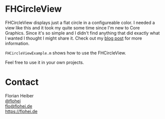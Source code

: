 # FHCircleView


FHCircleView displays just a flat circle in a configureable color. I needed a view like this and it took my quite some time since I'm new to Core Graphics. Since it's so simple and I didn't find anything that did exactly what I wanted I thought I might share it. Check out my [blog post](http://s.flohei.de/y) for more information.

`FHCircleViewExample.m` shows how to use the FHCircleView.

Feel free to use it in your own projects.

# Contact

Florian Heiber  
[@flohei](https://twitter.com/flohei)  
flo@flohei.de  
https://flohei.de
